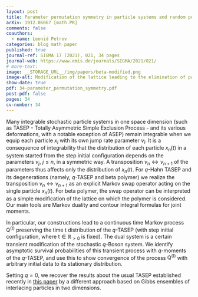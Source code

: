 ```yaml
---
layout: post
title: Parameter permutation symmetry in particle systems and random polymers
arXiv: 1912.06067 [math.PR]
comments: false
coauthors:
  - name: Leonid Petrov
categories: blog math paper
published: true
journal-ref: SIGMA 17 (2021), 021, 34 pages
journal-web: https://www.emis.de/journals/SIGMA/2021/021/
# more-text:
image: __STORAGE_URL__/img/papers/beta-modified.png
image-alt: Modification of the lattice leading to the elimination of parameters of the beta polymer
show-date: true
pdf: 34-parameter_permutation_symmetry.pdf
post-pdf: false
pages: 34
cv-number: 34
---
```


Many integrable stochastic particle systems in one space dimension (such as TASEP - Totally Asymmetric Simple Exclusion Process - and its various deformations, with a notable exception of ASEP) remain integrable when we equip each particle $x_i$ with its own jump rate parameter $\nu_i$. It is a consequence of integrability that the distribution of each particle $x_n(t)$ in a system started from the step initial configuration depends on the parameters $\nu_j$, $j\le n$, in a symmetric way. A transposition $\nu_n \leftrightarrow \nu_{n+1}$ of the parameters thus affects only the distribution of $x_n(t)$. For $q$-Hahn TASEP and its degenerations (namely, $q$-TASEP and beta polymer) we realize the transposition $\nu_n \leftrightarrow \nu_{n+1}$ as an explicit Markov swap operator acting on the single particle $x_n(t)$. For beta polymer, the swap operator can be interpreted as a simple modification of the lattice on which the polymer is considered. Our main tools are Markov duality and contour integral formulas for joint moments.

<!--more-->

In particular, our constructions lead to a continuous time Markov process $\mathsf{Q}^{(\mathsf{t})}$ preserving the time $\mathsf{t}$ distribution of the $q$-TASEP (with step initial configuration, where $\mathsf{t}\in \mathbb{R}_{>0}$ is fixed). The dual system is a certain transient modification of the stochastic $q$-Boson system. We identify asymptotic survival probabilities of this transient process with $q$-moments of the $q$-TASEP, and use this to show convergence of the process $\mathsf{Q}^{(\mathsf{t})}$ with arbitrary initial data to its stationary distribution.

Setting $q=0$, we recover the results about the usual TASEP established recently in [this paper]({{site.url}}/2019/07/backwards_TASEP/) by a different approach based on Gibbs ensembles of interlacing particles in two dimensions. 

